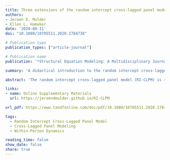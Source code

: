 ```yaml
---
title: Three extensions of the random intercept cross-lagged panel model
authors:
- Jeroen D. Mulder
- Ellen L. Hamaker
date: '2020-08-11'
doi: "10.1080/10705511.2020.1784738"

# Publication type
publication_types: ["article-journal"]

# Publication name
publication: '*Structural Equation Modeling: A Multidisciplinary Journal, 28*(4)'

summary: 'A didactical introduction to the random intercept cross-lagged panel model and three popular extensions thereof. It includes fully annotated R code and Mplus syntax in the online supplementary materials.'

abstract: 'The random intercept cross-lagged panel model (RI-CLPM) is rapidly gaining popularity in psychology and related fields as a structural equation modeling (SEM) approach to longitudinal data. It decomposes observed scores into within-unit dynamics and stable, between-unit differences. This paper discusses three extensions of the RI-CLPM that researchers may be interested in, but are unsure of how to accomplish: (a) including stable, person-level characteristics as predictors and/or outcomes; (b) specifying a multiple-group version; and (c) including multiple indicators. For each extension, we discuss which models need to be run in order to investigate underlying assumptions, and we demonstrate the various modeling options using a motivating example. We provide fully annotated code for the R package lavaan, and Mplus on an accompanying website.'

links:
- name: Online Supplementary Materials
  url: https://jeroendmulder.github.io/RI-CLPM

url_pdf: https://www.tandfonline.com/doi/pdf/10.1080/10705511.2020.1784738?download=true

tags: 
  - Random Intercept Cross-Lagged Panel Model
  - Cross-Lagged Panel Modeling
  - Within-Person Dynamics

reading_time: false
show_date: false
share: true
---
```

